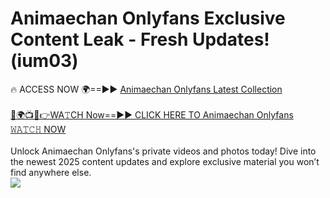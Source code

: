 # Animaechan Onlyfans Exclusive Content Leak - Fresh Updates! (ium03)

🔥 ACCESS NOW 🌍==►► <a href="https://tinyurl.com/kvy9nzfs" rel="nofollow">Animaechan Onlyfans Latest Collection</a>
<br><br>
[🔴🌍📺📱👉WA𝚃CH Now==►► CLICK HERE TO Animaechan Onlyfans 𝚆𝙰𝚃𝙲𝙷 NOW](https://tinyurl.com/kvy9nzfs)
<br><br>
Unlock Animaechan Onlyfans's private videos and photos today! Dive into the newest 2025 content updates and explore exclusive material you won’t find anywhere else.
<br>
<a href="https://tinyurl.com/kvy9nzfs" rel="nofollow" data-target="animated-image.originalLink"><img src="https://camo.githubusercontent.com/8a4f000d20f83aca3bf7ec5f350d767afa0574a8a352519fd8cfa583a6f93a33/68747470733a2f2f692e696d6775722e636f6d2f644a486b345a712e676966" data-canonical-src="https://i.imgur.com/dJHk4Zq.gif" style="max-width: 100%; display: inline-block;" data-target="animated-image.originalImage"></a>
<br>
